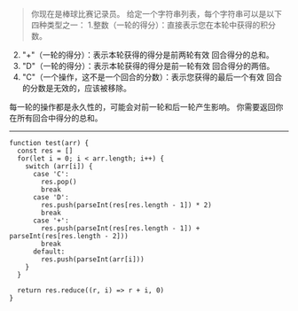 > 你现在是棒球比赛记录员。
给定一个字符串列表，每个字符串可以是以下四种类型之一：
1.整数（一轮的得分）：直接表示您在本轮中获得的积分数。
2. "+"（一轮的得分）：表示本轮获得的得分是前两轮有效 回合得分的总和。
3. "D"（一轮的得分）：表示本轮获得的得分是前一轮有效 回合得分的两倍。
4. "C"（一个操作，这不是一个回合的分数）：表示您获得的最后一个有效 回合的分数是无效的，应该被移除。

每一轮的操作都是永久性的，可能会对前一轮和后一轮产生影响。
你需要返回你在所有回合中得分的总和。

***

```
function test(arr) {
  const res = []
  for(let i = 0; i < arr.length; i++) {
    switch (arr[i]) {
      case 'C':
        res.pop()
        break
      case 'D':
        res.push(parseInt(res[res.length - 1]) * 2)
        break
      case '+':
        res.push(parseInt(res[res.length - 1]) + parseInt(res[res.length - 2]))
        break
      default:
        res.push(parseInt(arr[i]))
    }
  }

  return res.reduce((r, i) => r + i, 0)
}
```